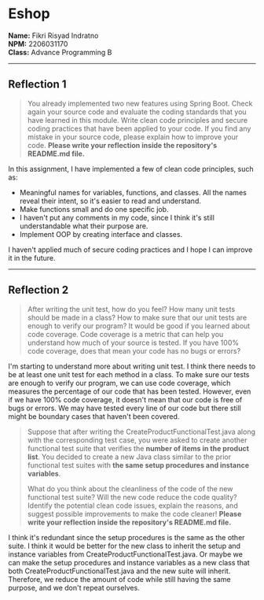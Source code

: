 # Eshop

**Name:** Fikri Risyad Indratno<br>
**NPM:** 2206031170<br>
**Class:** Advance Programming B<br>

---

##  Reflection 1

> You already implemented two new features using Spring Boot. Check again your source code and evaluate the coding 
standards that you have learned in this module. Write clean code principles and secure coding practices that have 
been applied to your code.  If you find any mistake in your source code, please explain how to improve your code. 
**Please write your reflection inside the repository's README.md file.**

In this assignment, I have implemented a few of clean code principles, such as:
- Meaningful names for variables, functions, and classes. All the names reveal their intent, so it's easier to read
and understand.
- Make functions small and do one specific job.
- I haven't put any comments in my code, since I think it's still understandable what their purpose are.
- Implement OOP by creating interface and classes.

I haven't applied much of secure coding practices and I hope I can improve it in the future.

---

## Reflection 2

> After writing the unit test, how do you feel? How many unit tests should be made in a class? How to make sure 
that our unit tests are enough to verify our program? It would be good if you learned about code coverage. Code 
coverage is a metric that can help you understand how much of your source is tested. If you have 100% code coverage, 
does that mean your code has no bugs or errors? 

I'm starting to understand more about writing unit test. I think there needs to be at least one unit test for each 
method in a class. To make sure our tests are enough to verify our program, we can use code coverage, which measures
the percentage of our code that has been tested. However, even if we have 100% code coverage, it doesn't mean that 
our code is free of bugs or errors. We may have tested every line of our code but there still might be boundary cases 
that haven't been covered. 

> Suppose that after writing the CreateProductFunctionalTest.java along with the corresponding test case, 
you were asked to create another functional test suite that verifies the **number of items in the product list**. 
You decided to create a new Java class similar to the prior functional test suites with **the same setup procedures 
and instance variables**.
> 
> What do you think about the cleanliness of the code of the new functional test suite? Will the new code reduce 
the code quality? Identify the potential clean code issues, explain the reasons, and suggest possible improvements 
to make the code cleaner! **Please write your reflection inside the repository's README.md file.**

I think it's redundant since the setup procedures is the same as the other suite. I think it would be better for the 
new class to inherit the setup and instance variables from CreateProductFunctionalTest.java. Or maybe we can make the
setup procedures and instance variables as a new class that both CreateProductFunctionalTest.java and the new suite
will inherit. Therefore, we reduce the amount of code while still having the same purpose, and we don't repeat ourselves.